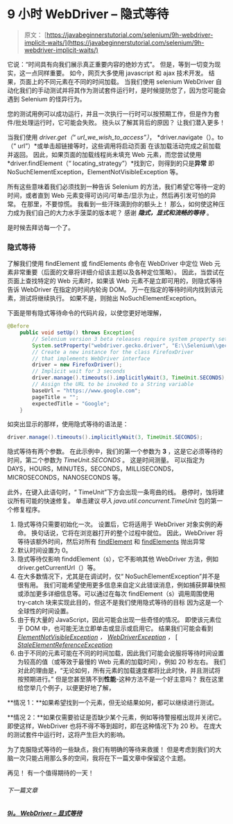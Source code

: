 # 9 小时 WebDriver – 隐式等待

> 原文： [https://javabeginnerstutorial.com/selenium/9h-webdriver-implicit-waits/](https://javabeginnerstutorial.com/selenium/9h-webdriver-implicit-waits/)

它说：“时间具有向我们展示真正重要内容的绝妙方式”。 但是，等到一切变为现实，这一点同样重要。 如今，网页大多使用 javascript 和 ajax 技术开发。 结果，页面上的不同元素在不同的时间加载。 当我们使用 selenium WebDriver 自动化我们的手动测试并将其作为测试套件运行时，是时候提防您了，因为您可能会遇到 Selenium 的怪异行为。

您的测试用例可以成功运行，并且一次执行一行时可以按预期工作，但是作为套件/批处理运行时，它可能会失败。 挠头以了解其背后的原因？ 让我们潜入更多！

当我们使用 *driver.get（“ url_we_wish_to_access”）*， *driver.navigate（）。to（“ url”）*或单击超链接等时，这些调用将启动页面 在该加载活动完成之前加载并返回。 因此，如果页面的加载线程尚未填充 Web 元素，而您尝试使用 *driver.findElement（“ locating_strategy”）*找到它，则得到的只是**异常** 即 NoSuchElementException，ElementNotVisibleException 等。

所有这些意味着我们必须找到一种告诉 Selenium 的方法，我们希望它等待一定的时间，或者直到 Web 元素变得可访问/可单击/显示为止，然后再引发可怕的异常。 在那里，不要惊慌。 我看到一些汗珠滴到你的额头上！ 那么，如何使这种压力成为我们自己的大力水手菠菜的版本呢？ 感谢 ***隐式，显式和流畅的等待*** 。

是时候去拜访每一个了。

### 隐式等待

了解我们使用 findElement 或 findElements 命令在 WebDriver 中定位 Web 元素非常重要（后面的文章将详细介绍该主题以及各种定位策略）。 因此，当尝试在页面上查找特定的 Web 元素时，如果该 Web 元素不是立即可用的，则隐式等待告诉 WebDriver 在指定的时间内轮询 DOM。 万一在指定的等待时间内找到该元素，测试将继续执行。 如果不是，则抛出 NoSuchElementException。

下面是带有隐式等待命令的代码片段，以使您更好地理解，

```java
@Before
	public void setUp() throws Exception{
		// Selenium version 3 beta releases require system property set up
		System.setProperty("webdriver.gecko.driver", "E:\\Selenium\\geckodriver-v0.10.0-win64\\geckodriver.exe");
		// Create a new instance for the class FirefoxDriver
		// that implements WebDriver interface
		driver = new FirefoxDriver();
		// Implicit wait for 3 seconds
		driver.manage().timeouts().implicitlyWait(3, TimeUnit.SECONDS);
		// Assign the URL to be invoked to a String variable
		baseUrl = "https://www.google.com";
		pageTitle = "";
		expectedTitle = "Google";
	} 
```

如突出显示的那样，使用隐式等待的语法是：

```java
driver.manage().timeouts().implicitlyWait(3, TimeUnit.SECONDS);
```

隐式等待有两个参数。 在此示例中，我们的第一个参数为 **3** ，这是它必须等待的时间，第二个参数为 *TimeUnit.SECONDS* 。 这是时间测量。 可以指定为 DAYS，HOURS，MINUTES，SECONDS，MILLISECONDS，MICROSECONDS，NANOSECONDS 等。

此外，在键入此语句时，“ TimeUnit”下方会出现一条弯曲的线。 悬停时，蚀将建议所有可能的快速修复。 单击建议*导入 java.util.concurrent.TimeUnit* 包的第一个修复程序。

1.  隐式等待只需要初始化一次。 设置后，它将适用于 WebDriver 对象实例的寿命。 换句话说，它将在浏览器打开的整个过程中就位。 因此，WebDriver 将等待该额外时间，然后对所有 [findElement](https://selenium.googlecode.com/svn/trunk/docs/api/java/org/openqa/selenium/WebDriver.html#findElement(org.openqa.selenium.By)) 和 [findElements](https://selenium.googlecode.com/svn/trunk/docs/api/java/org/openqa/selenium/WebDriver.html#findElements(org.openqa.selenium.By)) 抛出异常
2.  默认时间设置为 0。
3.  隐式等待仅影响 finddElement（s），它不影响其他 WebDriver 方法，例如 driver.getCurrentUrl（）等。
4.  在大多数情况下，尤其是在调试时，仅“ NoSuchElementException”并不是很有用。 我们可能希望使用更多信息来自定义此错误消息，例如捕获屏幕快照或添加更多详细信息等。可以通过在每次 findElement（s）调用周围使用 try-catch 块来实现此目的，但这不是我们使用隐式等待的目标 因为这是一个全球性的时间设置。
5.  由于有大量的 JavaScript，因此可能会出现一些奇怪的情况。 即使该元素位于 DOM 中，也可能无法立即单击或显示或启用它。 结果我们可能会看到 [*ElementNotVisibleException*](https://selenium.googlecode.com/svn/trunk/docs/api/java/org/openqa/selenium/ElementNotVisibleException.html) *，* [*WebDriverException*](https://selenium.googlecode.com/svn/trunk/docs/api/java/org/openqa/selenium/WebDriverException.html) *，* [[ *StaleElementReferenceException*](https://selenium.googlecode.com/svn/trunk/docs/api/java/org/openqa/selenium/StaleElementReferenceException.html)
6.  由于不同的元素可能在不同的时间加载，因此我们可能会说服将等待时间设置为较高的值（或等效于最慢的 Web 元素的加载时间），例如 20 秒左右。 我们对此的理由是，“无论如何，所有元素的加载速度都将比此时快，并且测试将按预期进行。” 但是您甚至猜不到**性能**-这种方法不是一个好主意吗？ 我在这里给您举几个例子，以便更好地了解，

**情况 1：**如果希望找到一个元素，但无论结果如何，都可以继续进行测试。

**情况 2：**如果仅需要验证是否缺少某个元素，例如等待警报框出现并关闭它。 即使这样，WebDriver 也将不得不等到超时，即在这种情况下为 20 秒。 在庞大的测试套件中运行时，这将产生巨大的影响。

为了克服隐式等待的一些缺点，我们有明确的等待来救援！ 但是考虑到我们的大脑一次只能占用那么多的空间，我将在下一篇文章中保留这个主题。

再见！ 有一个值得期待的一天！

###### 下一篇文章

##### [9i。 WebDriver – 显式等待](https://javabeginnerstutorial.com/selenium/9i-webdriver-explicit-waits/ "9i. WebDriver – Explicit Waits")
